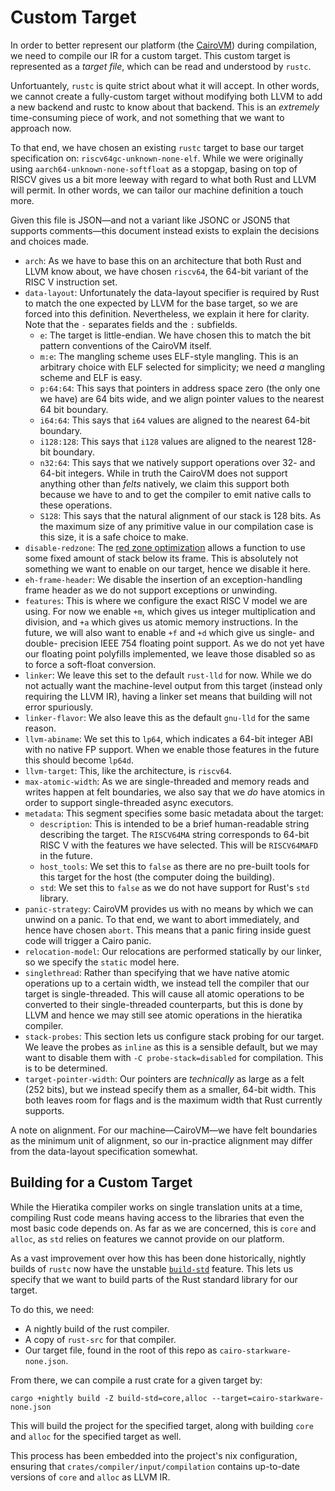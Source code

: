 # Custom Target

In order to better represent our platform (the [CairoVM](https://github.com/lambdaclass/cairo-vm))
during compilation, we need to compile our IR for a custom target. This custom target is represented
as a _target file_, which can be read and understood by `rustc`.

Unfortuantely, `rustc` is quite strict about what it will accept. In other words, we cannot create a
fully-custom target without modifying both LLVM to add a new backend and rustc to know about that
backend. This is an _extremely_ time-consuming piece of work, and not something that we want to
approach now.

To that end, we have chosen an existing `rustc` target to base our target specification on:
`riscv64gc-unknown-none-elf`. While we were originally using `aarch64-unknown-none-softfloat` as a
stopgap, basing on top of RISCV gives us a bit more leeway with regard to what both Rust and LLVM
will permit. In other words, we can tailor our machine definition a touch more.

Given this file is JSON—and not a variant like JSONC or JSON5 that supports comments—this document
instead exists to explain the decisions and choices made.

- `arch`: As we have to base this on an architecture that both Rust and LLVM know about, we have
  chosen `riscv64`, the 64-bit variant of the RISC V instruction set.
- `data-layout`: Unfortunately the data-layout specifier is required by Rust to match the one
  expected by LLVM for the base target, so we are forced into this definition. Nevertheless, we
  explain it here for clarity. Note that the `-` separates fields and the `:` subfields.
  - `e`: The target is little-endian. We have chosen this to match the bit pattern conventions of
    the CairoVM itself.
  - `m:e`: The mangling scheme uses ELF-style mangling. This is an arbitrary choice with ELF
    selected for simplicity; we need _a_ mangling scheme and ELF is easy.
  - `p:64:64`: This says that pointers in address space zero (the only one we have) are 64 bits
    wide, and we align pointer values to the nearest 64 bit boundary.
  - `i64:64`: This says that `i64` values are aligned to the nearest 64-bit boundary.
  - `i128:128`: This says that `i128` values are aligned to the nearest 128-bit boundary.
  - `n32:64`: This says that we natively support operations over 32- and 64-bit integers. While in
    truth the CairoVM does not support anything other than _felts_ natively, we claim this support
    both because we have to and to get the compiler to emit native calls to these operations.
  - `S128`: This says that the natural alignment of our stack is 128 bits. As the maximum size of
    any primitive value in our compilation case is this size, it is a safe choice to make.
- `disable-redzone`: The
  [red zone optimization](<https://en.wikipedia.org/wiki/Red_zone_(computing)>) allows a function to
  use some fixed amount of stack below its frame. This is absolutely not something we want to enable
  on our target, hence we disable it here.
- `eh-frame-header`: We disable the insertion of an exception-handling frame header as we do not
  support exceptions or unwinding.
- `features`: This is where we configure the exact RISC V model we are using. For now we enable
  `+m`, which gives us integer multiplication and division, and `+a` which gives us atomic memory
  instructions. In the future, we will also want to enable `+f` and `+d` which give us single- and
  double- precision IEEE 754 floating point support. As we do not yet have our floating point
  polyfills implemented, we leave those disabled so as to force a soft-float conversion.
- `linker`: We leave this set to the default `rust-lld` for now. While we do not actually want the
  machine-level output from this target (instead only requiring the LLVM IR), having a linker set
  means that building will not error spuriously.
- `linker-flavor`: We also leave this as the default `gnu-lld` for the same reason.
- `llvm-abiname`: We set this to `lp64`, which indicates a 64-bit integer ABI with no native FP
  support. When we enable those features in the future this should become `lp64d`.
- `llvm-target`: This, like the architecture, is `riscv64`.
- `max-atomic-width`: As we are single-threaded and memory reads and writes happen at felt
  boundaries, we also say that we _do_ have atomics in order to support single-threaded async
  executors.
- `metadata`: This segment specifies some basic metadata about the target:
  - `description`: This is intended to be a brief human-readable string describing the target. The
    `RISCV64MA` string corresponds to 64-bit RISC V with the features we have selected. This will be
    `RISCV64MAFD` in the future.
  - `host_tools`: We set this to `false` as there are no pre-built tools for this target for the
    host (the computer doing the building).
  - `std`: We set this to `false` as we do not have support for Rust's `std` library.
- `panic-strategy`: CairoVM provides us with no means by which we can unwind on a panic. To that
  end, we want to abort immediately, and hence have chosen `abort`. This means that a panic firing
  inside guest code will trigger a Cairo panic.
- `relocation-model`: Our relocations are performed statically by our linker, so we specify the
  `static` model here.
- `singlethread`: Rather than specifying that we have native atomic operations up to a certain
  width, we instead tell the compiler that our target is single-threaded. This will cause all atomic
  operations to be converted to their single-threaded counterparts, but this is done by LLVM and
  hence we may still see atomic operations in the hieratika compiler.
- `stack-probes`: This section lets us configure stack probing for our target. We leave the probes
  as `inline` as this is a sensible default, but we may want to disable them with
  `-C probe-stack=disabled` for compilation. This is to be determined.
- `target-pointer-width`: Our pointers are _technically_ as large as a felt (252 bits), but we
  instead specify them as a smaller, 64-bit width. This both leaves room for flags and is the
  maximum width that Rust currently supports.

A note on alignment. For our machine—CairoVM—we have felt boundaries as the minimum unit of
alignment, so our in-practice alignment may differ from the data-layout specification somewhat.

## Building for a Custom Target

While the Hieratika compiler works on single translation units at a time, compiling Rust code means
having access to the libraries that even the most basic code depends on. As far as we are concerned,
this is `core` and `alloc`, as `std` relies on features we cannot provide on our platform.

As a vast improvement over how this has been done historically, nightly builds of `rustc` now have
the unstable [`build-std`](https://doc.rust-lang.org/cargo/reference/unstable.html#build-std)
feature. This lets us specify that we want to build parts of the Rust standard library for our
target.

To do this, we need:

- A nightly build of the rust compiler.
- A copy of `rust-src` for that compiler.
- Our target file, found in the root of this repo as `cairo-starkware-none.json`.

From there, we can compile a rust crate for a given target by:

```
cargo +nightly build -Z build-std=core,alloc --target=cairo-starkware-none.json
```

This will build the project for the specified target, along with building `core` and `alloc` for the
specified target as well.

This process has been embedded into the project's nix configuration, ensuring that
`crates/compiler/input/compilation` contains up-to-date versions of `core` and `alloc` as LLVM IR.
